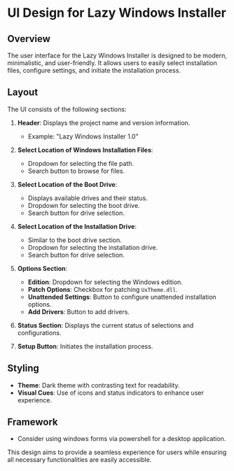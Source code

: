 # UI Design for Lazy Windows Installer

## Overview
The user interface for the Lazy Windows Installer is designed to be modern, minimalistic, and user-friendly. It allows users to easily select installation files, configure settings, and initiate the installation process.

## Layout
The UI consists of the following sections:

1. **Header**: Displays the project name and version information.
   - Example: "Lazy Windows Installer 1.0"

2. **Select Location of Windows Installation Files**:
   - Dropdown for selecting the file path.
   - Search button to browse for files.

3. **Select Location of the Boot Drive**:
   - Displays available drives and their status.
   - Dropdown for selecting the boot drive.
   - Search button for drive selection.

4. **Select Location of the Installation Drive**:
   - Similar to the boot drive section.
   - Dropdown for selecting the installation drive.
   - Search button for drive selection.

5. **Options Section**:
   - **Edition**: Dropdown for selecting the Windows edition.
   - **Patch Options**: Checkbox for patching `UxTheme.dll`.
   - **Unattended Settings**: Button to configure unattended installation options.
   - **Add Drivers**: Button to add drivers.

6. **Status Section**: Displays the current status of selections and configurations.

7. **Setup Button**: Initiates the installation process.

## Styling
- **Theme**: Dark theme with contrasting text for readability.
- **Visual Cues**: Use of icons and status indicators to enhance user experience.

## Framework
- Consider using windows forms via powershell for a desktop application.

This design aims to provide a seamless experience for users while ensuring all necessary functionalities are easily accessible.
